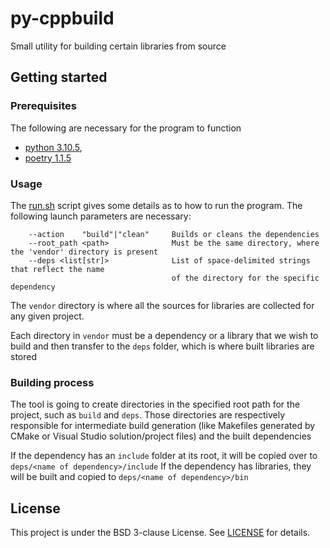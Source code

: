 # py-cppbuild

Small utility for building certain libraries from source

## Getting started

### Prerequisites

The following are necessary for the program to function

-   [python 3.10.5](https://www.python.org/),
-   [poetry 1.1.5](https://python-poetry.org/)

### Usage

The [run.sh](run.sh) script gives some details as to how to run the program.
The following launch parameters are necessary:

```
    --action    "build"|"clean"     Builds or cleans the dependencies
    --root_path <path>              Must be the same directory, where the 'vendor' directory is present
    --deps <list[str]>              List of space-delimited strings that reflect the name
                                    of the directory for the specific dependency
```

The `vendor` directory is where all the sources for libraries are collected for any given project.

Each directory in `vendor` must be a dependency or a library that we wish to build and then transfer to the `deps` folder, which is where built libraries are stored

### Building process

The tool is going to create directories in the specified root path for the project, such as `build` and `deps`.
Those directories are respectively responsible for intermediate build generation (like Makefiles generated by CMake or Visual Studio solution/project files) and the built dependencies

If the dependency has an `include` folder at its root, it will be copied over to `deps/<name of dependency>/include`
If the dependency has libraries, they will be built and copied to `deps/<name of dependency>/bin`

## License

This project is under the BSD 3-clause License. See [LICENSE](LICENSE) for details.
